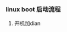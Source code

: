 ### linux  boot 启动流程
1. 开机加dian
<!--stackedit_data:
eyJoaXN0b3J5IjpbLTg3MjU1NDc3LDczMDk5ODExNl19
-->